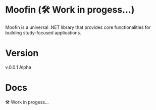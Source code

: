 # Moofin (🛠 Work in progess...)

Moofin is a universal .NET library that provides core functionalities for building study-focused applications. 


# Version
v.0.0.1 Alpha


# Docs

🛠 Work in progess... 
